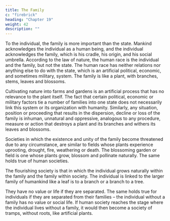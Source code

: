 ```yaml
---
title: The Family
c: "firebrick"
heading: "Chapter 19"
weight: 42
description: ""
---
```




To the individual, the family is more important than the state. Mankind acknowledges the individual as a human being, and the individual acknowledges the family, which is his cradle, his origin, and his social umbrella. According to the law of nature, the human race is the individual and the family, but not the state. The human race has neither relations nor anything else to do with the state, which is an artificial political, economic, and sometimes military, system. The family is like a plant, with branches, stems, leaves and blossoms. 

Cultivating nature into farms and gardens is an artificial process that has no relevance to the plant itself. The fact that certain political, economic or military factors tie a number of families into one state does not necessarily link this system or its organization with humanity. Similarly, any situation, position or proceeding that results in the dispersion, decline or loss of the family is inhuman, unnatural and oppressive, analogous to any procedure, measure or action that destroys a plant and its branches and withers its leaves and blossoms.

Societies in which the existence and unity of the family become threatened due to any circumstance, are similar to fields whose plants experience uprooting, drought, fire, weathering or death. The blossoming garden or field is one whose plants grow, blossom and pollinate naturally. The same holds true of human societies.

The flourishing society is that in which the individual grows naturally within the family and the family within society. The individual is linked to the larger family of humankind like a leaf is to a branch or a branch to a tree. 

They have no value or life if they are separated. The same holds true for individuals if they are separated from their families – the individual without a family has no value or social life. If human society reaches the stage where the individual lives without a family, it would then become a society of tramps, without roots, like artificial plants.
